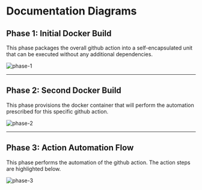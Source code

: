 # Documentation Diagrams

## Phase 1: Initial Docker Build

This phase packages the overall github action into a self-encapsulated unit that can be executed without any additional dependencies.

![phase-1](https://github.com/admiralappsec/springone-github-action/blob/main/diagrams/springone-ga.png)

<hr />

## Phase 2: Second Docker Build

This phase provisions the docker container that will perform the automation prescribed for this specific github action.

![phase-2](https://github.com/admiralappsec/springone-github-action/blob/main/diagrams/springone-ga2.png)

<hr />

## Phase 3: Action Automation Flow

This phase performs the automation of the github action. The action steps are highlighted below.

![phase-3](https://github.com/admiralappsec/springone-github-action/blob/main/diagrams/springone-ga3.png)
